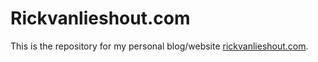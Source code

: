 # Rickvanlieshout.com

This is the repository for my personal blog/website [rickvanlieshout.com](https://rickvanlieshout.com).
